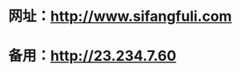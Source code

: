 
# 网址：<a href="http://www.sifangfuli.com/" rel="nofollow">http://www.sifangfuli.com</a>
# 备用：<a href="http://23.234.7.60/" rel="nofollow">http://23.234.7.60</a>
